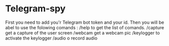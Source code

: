 # Telegram-spy

First you need to add you'r Telegram bot token and your id.
Then you will be abel to use the folowing comands :
/help to get the list of comands.
/capture get a capture of the user screen
/webcam get a webcam pic 
/keylogger to activate the keylogger
/audio o record audio 
